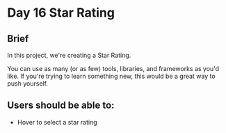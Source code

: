 # **Day 16 Star Rating**

## Brief
In this project, we're creating a Star Rating.

You can use as many (or as few) tools, libraries, and frameworks as you'd like. If you're trying to learn something new, this would be a great way to push yourself.

## Users should be able to:
- Hover to select a star rating
